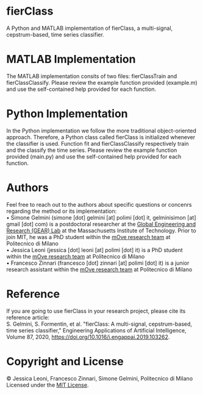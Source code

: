 # fierClass
A Python and MATLAB implementation of fierClass, a multi-signal, cepstrum-based, time series classifier.

# MATLAB Implementation
The MATLAB implementation consits of two files: fierClassTrain and fierClassClassify. Please review the example function provided (example.m) and use the self-contained help provided for each function.

# Python Implementation
In the Python implementation we follow the more traditional object-oriented approach. Therefore, a Python class called fierClass is initialized whenever the classifier is used. Function fit and fierClassClassify respectively train and the classify the time series. Please review the example function provided (main.py) and use the self-contained help provided for each function.

# Authors
Feel free to reach out to the authors about specific questions or concenrs regarding the method or its implementation:<br/>
• Simone Gelmini (simone [dot] gelmini [at] polimi [dot] it, gelminisimon [at] gmail [dot] com) is a postdoctoral researcher at the [Global Engineering and Research (GEAR) Lab](https://www.gear.mit.edu/) at the Massachusetts Institute of Technology. Prior to join MIT, he was a PhD student within the [mOve research team](https://www.move.deib.polimi.it/) at Politecnico di Milano<br/>
• Jessica Leoni (jessica [dot] leoni [at] polimi [dot] it) is a PhD student within the [mOve research team](https://www.move.deib.polimi.it/) at Politecnico di Milano<br/>
• Francesco Zinnari (francesco [dot] zinnari [at] polimi [dot] it) is a junior research assistant within the [mOve research team](https://www.move.deib.polimi.it/) at Politecnico di Milano<br/>

# Reference
If you are going to use fierClass in your research project, please cite its reference article:<br/>
S. Gelmini, S. Formentin, et al. "fierClass: A multi-signal, cepstrum-based, time series classifier," Engineering Applications of Artificial Intelligence, Volume 87, 2020, https://doi.org/10.1016/j.engappai.2019.103262.

# Copyright and License
© Jessica Leoni, Francesco Zinnari, Simone Gelmini, Politecnico di Milano<br/>
Licensed under the [MIT License](LICENSE).
